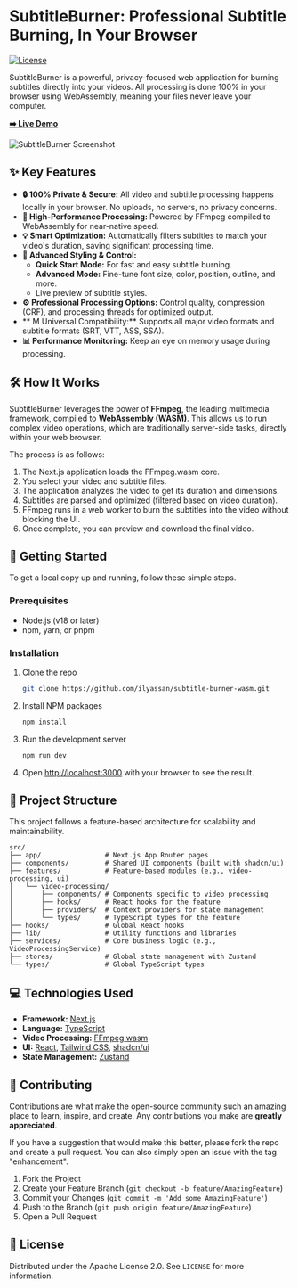 # SubtitleBurner: Professional Subtitle Burning, In Your Browser

[![License](https://img.shields.io/badge/License-Apache_2.0-blue.svg)](https://opensource.org/licenses/Apache-2.0)

SubtitleBurner is a powerful, privacy-focused web application for burning subtitles directly into your videos. All processing is done 100% in your browser using WebAssembly, meaning your files never leave your computer.

**[➡️ Live Demo](https://ilyassan.github.io/subtitle-burner-wasm/)**

![SubtitleBurner Screenshot](https://ilyassan.github.io/subtitle-burner-wasm/hero-image.png)

## ✨ Key Features

*   **🔒 100% Private & Secure:** All video and subtitle processing happens locally in your browser. No uploads, no servers, no privacy concerns.
*   **🚀 High-Performance Processing:** Powered by FFmpeg compiled to WebAssembly for near-native speed.
*   **💡 Smart Optimization:** Automatically filters subtitles to match your video's duration, saving significant processing time.
*   **🎨 Advanced Styling & Control:**
    *   **Quick Start Mode:** For fast and easy subtitle burning.
    *   **Advanced Mode:** Fine-tune font size, color, position, outline, and more.
    *   Live preview of subtitle styles.
*   **⚙️ Professional Processing Options:** Control quality, compression (CRF), and processing threads for optimized output.
*   ** M Universal Compatibility:** Supports all major video formats and subtitle formats (SRT, VTT, ASS, SSA).
*   **📊 Performance Monitoring:** Keep an eye on memory usage during processing.

## 🛠️ How It Works

SubtitleBurner leverages the power of **FFmpeg**, the leading multimedia framework, compiled to **WebAssembly (WASM)**. This allows us to run complex video operations, which are traditionally server-side tasks, directly within your web browser.

The process is as follows:
1.  The Next.js application loads the FFmpeg.wasm core.
2.  You select your video and subtitle files.
3.  The application analyzes the video to get its duration and dimensions.
4.  Subtitles are parsed and optimized (filtered based on video duration).
5.  FFmpeg runs in a web worker to burn the subtitles into the video without blocking the UI.
6.  Once complete, you can preview and download the final video.

## 🚀 Getting Started

To get a local copy up and running, follow these simple steps.

### Prerequisites

*   Node.js (v18 or later)
*   npm, yarn, or pnpm

### Installation

1.  Clone the repo
    ```sh
    git clone https://github.com/ilyassan/subtitle-burner-wasm.git
    ```
2.  Install NPM packages
    ```sh
    npm install
    ```
3.  Run the development server
    ```sh
    npm run dev
    ```
4.  Open [http://localhost:3000](http://localhost:3000) with your browser to see the result.

## 📂 Project Structure

This project follows a feature-based architecture for scalability and maintainability.

```
src/
├── app/                # Next.js App Router pages
├── components/         # Shared UI components (built with shadcn/ui)
├── features/           # Feature-based modules (e.g., video-processing, ui)
│   └── video-processing/
│       ├── components/ # Components specific to video processing
│       ├── hooks/      # React hooks for the feature
│       ├── providers/  # Context providers for state management
│       └── types/      # TypeScript types for the feature
├── hooks/              # Global React hooks
├── lib/                # Utility functions and libraries
├── services/           # Core business logic (e.g., VideoProcessingService)
├── stores/             # Global state management with Zustand
└── types/              # Global TypeScript types
```

## 💻 Technologies Used

*   **Framework:** [Next.js](https://nextjs.org/)
*   **Language:** [TypeScript](https://www.typescriptlang.org/)
*   **Video Processing:** [FFmpeg.wasm](https://ffmpegwasm.netlify.app/)
*   **UI:** [React](https://reactjs.org/), [Tailwind CSS](https://tailwindcss.com/), [shadcn/ui](https://ui.shadcn.com/)
*   **State Management:** [Zustand](https://github.com/pmndrs/zustand)

## 🤝 Contributing

Contributions are what make the open-source community such an amazing place to learn, inspire, and create. Any contributions you make are **greatly appreciated**.

If you have a suggestion that would make this better, please fork the repo and create a pull request. You can also simply open an issue with the tag "enhancement".

1.  Fork the Project
2.  Create your Feature Branch (`git checkout -b feature/AmazingFeature`)
3.  Commit your Changes (`git commit -m 'Add some AmazingFeature'`)
4.  Push to the Branch (`git push origin feature/AmazingFeature`)
5.  Open a Pull Request

## 📄 License

Distributed under the Apache License 2.0. See `LICENSE` for more information.